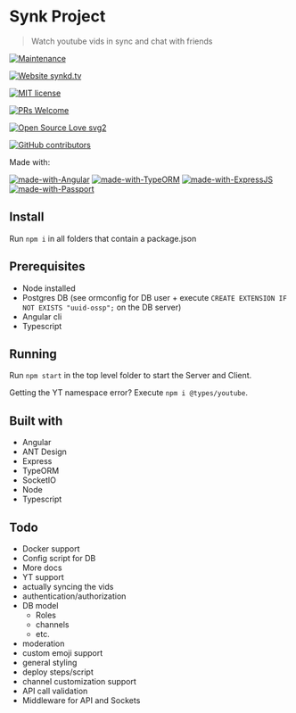 # Synk Project

> Watch youtube vids in sync and chat with friends

[![Maintenance](https://img.shields.io/badge/Maintained%3F-yes-green.svg)](https://github.com/0x80085/synk/graphs/commit-activity)

[![Website synkd.tv](https://img.shields.io/website-up-down-green-red/http/synkd.tv.svg)](https://synkd.tv/)

[![MIT license](https://img.shields.io/badge/License-MIT-blue.svg)](https://lbesson.mit-license.org/)

[![PRs Welcome](https://img.shields.io/badge/PRs-welcome-brightgreen.svg?style=flat)](http://makeapullrequest.com)

[![Open Source Love svg2](https://badges.frapsoft.com/os/v2/open-source.svg?v=103)](https://github.com/ellerbrock/open-source-badges/)

[![GitHub contributors](https://img.shields.io/github/contributors/0x80085/synk)](https://github.com/0x80085/synk/graphs/contributors/)

Made with:

[![made-with-Angular](https://img.shields.io/badge/Made%20with-Angular-1f425f.svg)](https://angular.io/) [![made-with-TypeORM](https://img.shields.io/badge/Made%20with-TypeORM-1f425f.svg)](https://github.com/typeorm/typeorm) [![made-with-ExpressJS](https://img.shields.io/badge/Made%20with-ExpressJS-1f425f.svg)](https://expressjs.com/) [![made-with-Passport](https://img.shields.io/badge/Made%20with-Passport-1f425f.svg)](http://www.passportjs.org/)

## Install 

Run `npm i` in all folders that contain a package.json

## Prerequisites

- Node installed
- Postgres DB (see ormconfig for DB user + execute `CREATE EXTENSION IF NOT EXISTS "uuid-ossp";` on the DB server)
- Angular cli
- Typescript

## Running 

Run `npm start` in the top level folder to start the Server and Client.

Getting the YT namespace error? Execute `npm i @types/youtube`.

## Built with 

- Angular
- ANT Design
- Express
- TypeORM
- SocketIO
- Node
- Typescript

## Todo 

- Docker support
- Config script for DB
- More docs
- YT support 
- actually syncing the vids
- authentication/authorization
- DB model
    - Roles
    - channels
    - etc.
- moderation 
- custom emoji support
- general styling
- deploy steps/script
- channel customization support
- API call validation
- Middleware for API and Sockets
